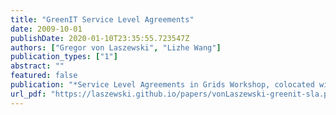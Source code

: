 ```yaml
---
title: "GreenIT Service Level Agreements"
date: 2009-10-01
publishDate: 2020-01-10T23:35:55.723547Z
authors: ["Gregor von Laszewski", "Lizhe Wang"]
publication_types: ["1"]
abstract: ""
featured: false
publication: "*Service Level Agreements in Grids Workshop, colocated with IEEE/ACM Grid 2009 Conference*"
url_pdf: "https://laszewski.github.io/papers/vonLaszewski-greenit-sla.pdf"
---
```


